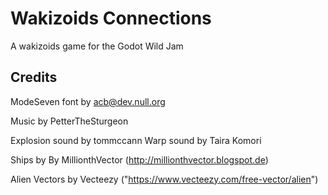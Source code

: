 # Wakizoids Connections
 A wakizoids game for the Godot Wild Jam

## Credits

ModeSeven font by acb@dev.null.org

Music by PetterTheSturgeon

Explosion sound by tommccann
Warp sound by Taira Komori

Ships by By MillionthVector (http://millionthvector.blogspot.de)

Alien Vectors by Vecteezy ("https://www.vecteezy.com/free-vector/alien")